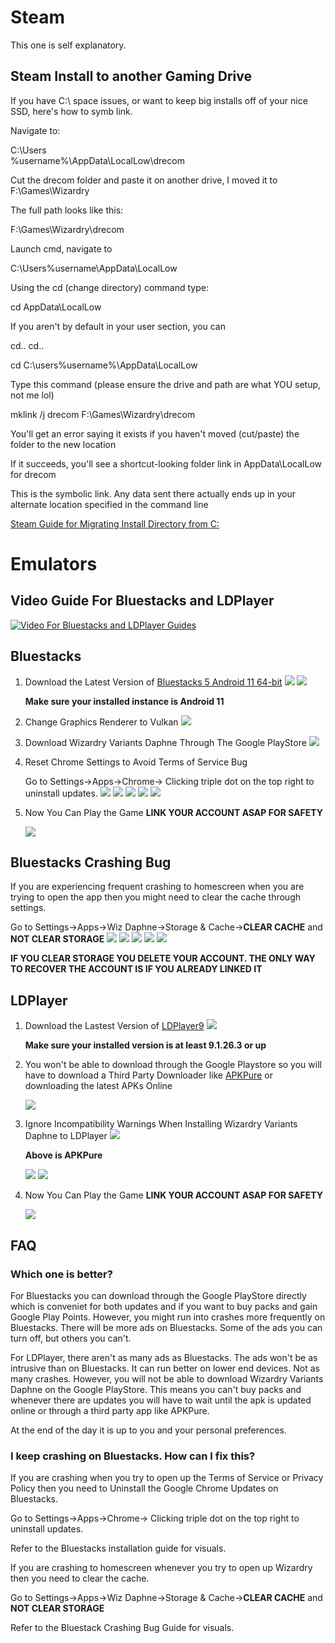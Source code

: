 # Steam

This one is self explanatory.

## Steam Install to another Gaming Drive

If you have C:\ space issues, or want to keep big installs off of your nice SSD, here's how to symb link.

Navigate to:

C:\Users\
%username%\AppData\LocalLow\drecom

Cut the drecom folder and paste it on another drive, I moved it to F:\Games\Wizardry

The full path looks like this:

 F:\Games\Wizardry\drecom

Launch cmd, navigate to

C:\Users%username\AppData\LocalLow

Using the cd (change directory) command type:

cd AppData\LocalLow

If you aren't by default in your user section, you can

cd..  cd.. 

cd C:\users%username%\AppData\LocalLow

Type this command (please ensure the drive and path are what YOU setup, not me lol)

mklink /j drecom F:\Games\Wizardry\drecom

You'll get an error saying it exists if you haven't moved (cut/paste) the folder to the new location

If it succeeds, you'll see a shortcut-looking folder link in AppData\LocalLow for drecom

This is the symbolic link. Any data sent there actually ends up in your alternate location specified in the command line

[Steam Guide for Migrating Install Directory from C:](https://steamcommunity.com/sharedfiles/filedetails/?id=3442910407)


# Emulators
## Video Guide For Bluestacks and LDPlayer
[![Video For Bluestacks and LDPlayer Guides](img/Wizardry%20Emulator.png "How to Download Wizardry Variants Daphne on Bluestacks and LDPlayer")](https://www.youtube.com/watch?v=ZQayUMXtN0U)


## Bluestacks
1. Download the Latest Version of [Bluestacks 5 Android 11 64-bit](https://www.bluestacks.com/download.html)
    ![](img/bluestacks-download.png)
    ![](img/bluestacks-android11.png)

    **Make sure your installed instance is Android 11**


2. Change Graphics Renderer to Vulkan
    ![](img/bluestacks-vulkan.png)

3. Download Wizardry Variants Daphne Through The Google PlayStore
    ![](img/bluestacks-playstore.png)

4. Reset Chrome Settings to Avoid Terms of Service Bug
    
    Go to Settings->Apps->Chrome-> Clicking triple dot on the top right to uninstall updates.
    ![](img/bluestacks-settings.png)
    ![](img/bluestacks-apps.png)
    ![](img/bluestacks-chrome.png)
    ![](img/bluestacks-chrome-triple-dots.png)
    ![](img/bluestacks-chrome-uninstall-updates.png)

5. Now You Can Play the Game **LINK YOUR ACCOUNT ASAP FOR SAFETY**
    
    ![](img/bluestacks-wizardry.png)

## Bluestacks Crashing Bug
If you are experiencing frequent crashing to homescreen when you are trying to open the app then you might need to clear the cache through settings.
    
Go to Settings->Apps->Wiz Daphne->Storage & Cache->**CLEAR CACHE** and **NOT CLEAR STORAGE**
    ![](img/bluestacks-settings.png)
    ![](img/bluestacks-apps.png)
    ![](img/bluestacks-app-wiz.png)
    ![](img/bluestacks-wiz-storagecache.png)
    ![](img/bluestacks-wiz-clearcache.png)

    
**IF YOU CLEAR STORAGE YOU DELETE YOUR ACCOUNT. THE ONLY WAY TO RECOVER THE ACCOUNT IS IF YOU ALREADY LINKED IT**

## LDPlayer

1. Download the Lastest Version of [LDPlayer9](https://www.ldplayer.net/other/version-history-and-release-notes.html)
    ![](img/ldplayer-download.png)
    

    **Make sure your installed version is at least 9.1.26.3 or up**

    
2. You won't be able to download through the Google Playstore so you will have to download a Third Party Downloader like [APKPure](https://apkpure.com/apkpure/com.apkpure.aegon/download/) or downloading the latest APKs Online
    
    ![](img/APKPure-Download.png)
    
3. Ignore Incompatibility Warnings When Installing Wizardry Variants Daphne to LDPlayer
    ![](img/ldplayer-apkpure.png)

    **Above is APKPure**

    ![](img/ldplayer-apk-incompatible.png)
    ![](img/ldplayer-continue-install.png)
    
4. Now You Can Play the Game **LINK YOUR ACCOUNT ASAP FOR SAFETY**
    
    ![](img/ldplayer-wizardry.png)

## FAQ
### Which one is better?
For Bluestacks you can download through the Google PlayStore directly which is conveniet for both updates and if you want to buy packs and gain Google Play Points. However, you might run into crashes more frequently on Bluestacks. There will be more ads on Bluestacks. Some of the ads you can turn off, but others you can't. 

For LDPlayer, there aren't as many ads as Bluestacks. The ads won't be as intrusive than on Bluestacks. It can run better on lower end devices. Not as many crashes. However, you will not be able to download Wizardry Variants Daphne on the Google PlayStore. This means you can't buy packs and whenever there are updates you will have to wait until the apk is updated online or through a third party app like APKPure.

At the end of the day it is up to you and your personal preferences.

### I keep crashing on Bluestacks. How can I fix this?
If you are crashing when you try to open up the Terms of Service or Privacy Policy then you need to Uninstall the Google Chrome Updates on Bluestacks. 

Go to Settings->Apps->Chrome-> Clicking triple dot on the top right to uninstall updates. 

Refer to the Bluestacks installation guide for visuals. 

If you are crashing to homescreen whenever you try to open up Wizardry then you need to clear the cache. 

Go to Settings->Apps->Wiz Daphne->Storage & Cache->**CLEAR CACHE** and **NOT CLEAR STORAGE**

Refer to the Bluestack Crashing Bug Guide for visuals.
